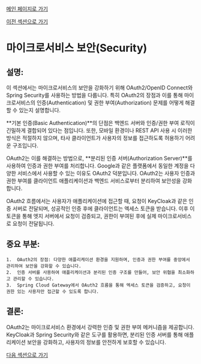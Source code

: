 [메인 페이지로 가기](main.md)

[이전 섹션으로 가기](section_9.md)

# 마이크로서비스 보안(Security)

## 설명:

이 섹션에서는 마이크로서비스의 보안을 강화하기 위해 OAuth2/OpenID Connect와 Spring Security를 사용하는 방법을 다룹니다. 특히 OAuth2의 장점과 이를 통해 마이크로서비스의 인증(Authentication) 및 권한 부여(Authorization) 문제를 어떻게 해결할 수 있는지 설명합니다.

**기본 인증(Basic Authentication)**의 단점은 백엔드 서버와 인증/권한 부여 로직이 긴밀하게 결합되어 있다는 점입니다. 또한, 모바일 환경이나 REST API 사용 시 이러한 방식은 적절하지 않으며, 타사 클라이언트가 사용자의 정보를 접근하도록 허용하기 어려운 구조입니다.

OAuth2는 이를 해결하는 방법으로, **분리된 인증 서버(Authorization Server)**를 사용하여 인증과 권한 부여를 처리합니다. Google과 같은 플랫폼에서 동일한 계정을 다양한 서비스에서 사용할 수 있는 이유도 OAuth2 덕분입니다. OAuth2는 사용자 인증과 권한 부여를 클라이언트 애플리케이션과 백엔드 서비스로부터 분리하여 보안성을 강화합니다.

OAuth2 흐름에서는 사용자가 애플리케이션에 접근할 때, 요청이 KeyCloak과 같은 인증 서버로 전달되며, 성공적인 인증 후에 클라이언트는 엑세스 토큰을 받습니다. 이후 이 토큰을 통해 엣지 서버에서 요청이 검증되고, 권한이 부여된 후에 실제 마이크로서비스로 요청이 전달됩니다.

## 중요 부분:

	1.	OAuth2의 장점: 다양한 애플리케이션 환경을 지원하며, 인증과 권한 부여를 중앙에서 관리하여 보안을 강화할 수 있습니다.
	2.	인증 서버를 사용하여 애플리케이션과 분리된 인증 구조를 만들어, 보안 위협을 최소화하고 관리할 수 있습니다.
	3.	Spring Cloud Gateway에서 OAuth2 흐름을 통해 엑세스 토큰을 검증하고, 요청이 권한 있는 사용자만 접근할 수 있도록 합니다.

## 결론:

OAuth2는 마이크로서비스 환경에서 강력한 인증 및 권한 부여 메커니즘을 제공합니다. KeyCloak과 Spring Security와 같은 도구를 활용하면, 분리된 인증 서버를 통해 애플리케이션 보안을 강화하고, 사용자의 정보를 안전하게 보호할 수 있습니다.

[다음 섹션으로 가기](section_11.md)
